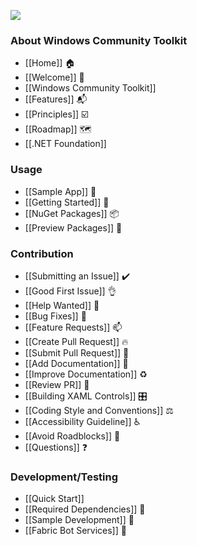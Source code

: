 ![](https://github.com/windows-toolkit/WindowsCommunityToolkit-design-assets/blob/master/Logos/windows_toolkit_sticker_4x4-1.png)

### About Windows Community Toolkit

* [[Home]] 🏠 
* [[Welcome]] 🙏
* [[Windows Community Toolkit]]
* [[Features]] 📬
* [[Principles]] ☑️
* [[Roadmap]] 🗺
* [[.NET Foundation]]

### Usage

* [[Sample App]] 📱
* [[Getting Started]] 🙌
* [[NuGet Packages]] 📦
* [[Preview Packages]] 🌙

### Contribution

* [[Submitting an Issue]] ✔️
* [[Good First Issue]] 👌
* [[Help Wanted]] 🙋
* [[Bug Fixes]] 🐛
* [[Feature Requests]] 📫
* [[Create Pull Request]] 🔥
* [[Submit Pull Request]] 🚀
* [[Add Documentation]] 📝
* [[Improve Documentation]] ♻️
* [[Review PR]] 📖
* [[Building XAML Controls]] 🎛
* [[Coding Style and Conventions]] ⚖
* [[Accessibility Guideline]] ♿
* [[Avoid Roadblocks]] 🚧
* [[Questions]] ❓

### Development/Testing

* [[Quick Start]]
* [[Required Dependencies]] 📌
* [[Sample Development]] 📱
* [[Fabric Bot Services]] 🤖
